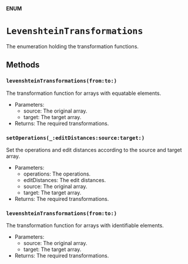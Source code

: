 **ENUM**

# `LevenshteinTransformations`

The enumeration holding the transformation functions.

## Methods
### `levenshteinTransformations(from:to:)`

The transformation function for arrays with equatable elements.
- Parameters:
    - source: The original array.
    - target: The target array.
- Returns: The required transformations.

### `setOperations(_:editDistances:source:target:)`

Set the operations and edit distances according to the source and target array.
- Parameters:
    - operations: The operations.
    - editDistances: The edit distances.
    - source: The original array.
    - target: The target array.
- Returns: The required transformations.

### `levenshteinTransformations(from:to:)`

The transformation function for arrays with identifiable elements.
- Parameters:
    - source: The original array.
    - target: The target array.
- Returns: The required transformations.
